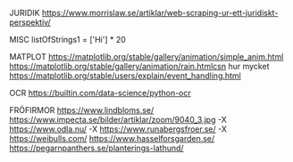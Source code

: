 JURIDIK
https://www.morrislaw.se/artiklar/web-scraping-ur-ett-juridiskt-perspektiv/

MISC
listOfStrings1 = ['Hi'] * 20

MATPLOT
https://matplotlib.org/stable/gallery/animation/simple_anim.html
https://matplotlib.org/stable/gallery/animation/rain.htmlcsn hur mycket
https://matplotlib.org/stable/users/explain/event_handling.html

OCR
https://builtin.com/data-science/python-ocr

FRÖFIRMOR
https://www.lindbloms.se/
https://www.impecta.se/bilder/artiklar/zoom/9040_3.jpg -X
https://www.odla.nu/ -X
https://www.runabergsfroer.se/ -X
https://weibulls.com/
https://www.hasselforsgarden.se/
https://pegarnpanthers.se/planterings-lathund/